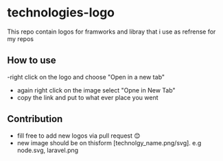 # technologies-logo
This repo contain logos for framworks and libray that i use as refrense for my repos


## How to use
-right click on the logo and choose "Open in a new tab"
- again right click on the image select "Opne in New Tab"
- copy the link and put to what ever place you went

## Contribution 
- fill free to add new logos via pull request 😊
- new image should be on thisform [technolgy_name.png/svg]. e.g node.svg, laravel.png
